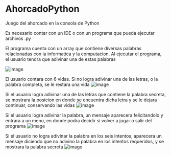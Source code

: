 # AhorcadoPython
Juego del ahorcado en la consola de Python

Es necesario contar con un IDE o con un programa que pueda ejecutar archivos .py

El programa cuenta con un array que contiene diversas palabras relacionadas con la informatica y la computacion. Al ejecutar el programa, el usuario tendra que adivinar una de estas palabras

![image](https://user-images.githubusercontent.com/107152796/172948237-16a2be92-e2ad-4bec-8665-22a53ae13dca.png)

El usuario contara con 6 vidas. Si no logra adivinar una de las letras, o la palabra completa, se le restara una vida
![image](https://user-images.githubusercontent.com/107152796/172948437-f77a0a91-0e52-47b2-8e9d-1212ab87a8b2.png)

Si el usuario logra adivinar una de las letras que contiene la palabra secreta, se mostrara la posicion en donde se encuentra dicha letra y se le dejara continuar, conservando las vidas
![image](https://user-images.githubusercontent.com/107152796/172948616-88ff0263-1352-4583-ac25-b68f57d80291.png)

Si el usuario logra adivinar la palabra, un mensaje aparecera felicitandolo y entrara a un menu, en donde podra decidir si volver a jugar o salir del programa
![image](https://user-images.githubusercontent.com/107152796/172948826-05d0c789-5296-4439-aaeb-fc34e1ade627.png)

Si el usuario no logra adivinar la palabra en los seis intentos, aparecera un mensaje diciendo que no adivino la palabra en los intentos requeridos, y se mostrara la palabra secreta
![image](https://user-images.githubusercontent.com/107152796/172948983-c54cf5d5-c34e-43bc-a747-7c6fc2733f20.png)


